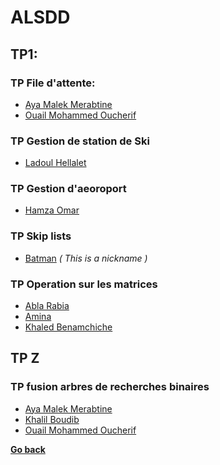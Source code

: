 # ALSDD
## TP1:
### TP File d'attente:
- [Aya Malek Merabtine](./TP1/TP1_FILES%20D'ATTENTES%20ET%20LISTES%20LINEAIRES/Aya%20Malek%20Merabtine/README.md)
- [Ouail Mohammed Oucherif](./TP1/TP1_FILES%20D'ATTENTES%20ET%20LISTES%20LINEAIRES/Ouail%20Mohammed%20Oucherif/README.md)

### TP Gestion de station de Ski
- [Ladoul Hellalet](./TP1/TP1_Gérer%20une%20station%20de%20ski/Ladoul%20Mahdi/README.md)

### TP Gestion d'aeoroport
- [Hamza Omar](./TP1/TP1_Gestion%20des%20avions%20d'un%20Aeroport/Hamza%20Omar/README.md)

### TP Skip lists
- [Batman](./TP1/TP1_Skip%20Lists/Batman/README.md) *( This is a nickname )*

### TP Operation sur les matrices
- [Abla Rabia](./TP1/TP1_operations%20sur%20les%20matrices%20creuse/Abla%20Rabia/README.md)
- [Amina](./TP1/TP1_operations%20sur%20les%20matrices%20creuse/Amina/README.md)
- [Khaled Benamchiche](./TP1/TP1_operations%20sur%20les%20matrices%20creuse/Khaled%20Benamchiche/README.md)

## TP Z
### TP fusion arbres de recherches binaires
- [Aya Malek Merabtine](./TPZ/TP%20Z%20-fusion%20arbres%20de%20recherches%20binaires/Aya%20Malek%20Merabtine/README.md)
- [Khalil Boudib](./TPZ/TP%20Z%20-fusion%20arbres%20de%20recherches%20binaires/Khalil%20Boudib%20/README.md)
- [Ouail Mohammed Oucherif](./TPZ/TP%20Z%20-fusion%20arbres%20de%20recherches%20binaires/Ouail%20Mohammed%20Oucherif/README.md)

**[Go back](../1CP.md)**